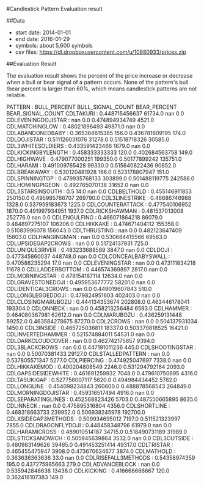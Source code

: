 #Candlestick Pattern Evaluation result

##Data

- start date: 2014-01-01
- end date: 2016-01-29
- symbols: about 5,600 symbols
- csv files: https://dl.dropboxusercontent.com/u/10880933/prices.zip

##Evaluation Result

The evaluation result shows the percent of the price increase or decrease
when a bull or bear signal of a pattern occurs. None of the pattern's bull
/bear percent is larger than 60%, which means candlestick patterns are not
reliable.

PATTERN :  BULL_PERCENT  BULL_SIGNAL_COUNT  BEAR_PERCENT  BEAR_SIGNAL_COUNT
CDLTAKURI :  0.448715456637   61734.0   nan   0.0
CDLEVENINGDOJISTAR :  nan   0.0   0.474894934749   4521.0
CDLMATCHINGLOW :  0.48021896493   49871.0   nan   0.0
CDLABANDONEDBABY :  0.365384615385   156.0   0.436781609195   174.0
CDLDOJISTAR :  0.511126031076   31278.0   0.51518718326   30585.0
CDL3WHITESOLDIERS :  0.433591423466   1679.0   nan   0.0
CDLKICKINGBYLENGTH :  0.458333333333   120.0   0.402684563758   149.0
CDLHIGHWAVE :  0.479077000251   199350.0   0.50177899242   135751.0
CDLHARAMI :  0.491009765428   99330.0   0.515640822436   90852.0
CDLBREAKAWAY :  0.530120481928   166.0   0.523178807947   151.0
CDLSPINNINGTOP :  0.479935768133   303899.0   0.501488119775   242588.0
CDLHOMINGPIGEON :  0.492765070138   31652.0   nan   0.0
CDL3STARSINSOUTH :  0.5   14.0   nan   0.0
CDLBELTHOLD :  0.455146911853   250150.0   0.495985766707   269790.0
CDL3LINESTRIKE :  0.46686746988   1328.0   0.537959183673   1225.0
CDLCOUNTERATTACK :  0.477540106952   1870.0   0.491997934951   1937.0
CDLRICKSHAWMAN :  0.481537013008   252776.0   nan   0.0
CDLENGULFING :  0.466071864218   86079.0   0.484897275107   106206.0
CDLHIKKAKE :  0.474671404112   155358.0   0.51083996078   156043.0
CDLTHRUSTING :  nan   0.0   0.482123647409   15803.0
CDLHANGINGMAN :  nan   0.0   0.530684415566   69563.0
CDLUPSIDEGAP2CROWS :  nan   0.0   0.51724137931   725.0
CDLUNIQUE3RIVER :  0.483233688589   3847.0   nan   0.0
CDLDOJI :  0.477345860037   448748.0   nan   0.0
CDLCONCEALBABYSWALL :  0.470588235294   17.0   nan   0.0
CDLEVENINGSTAR :  nan   0.0   0.473111834218   11678.0
CDLLADDERBOTTOM :  0.446574369897   2817.0   nan   0.0
CDLMORNINGSTAR :  0.478154187114   12634.0   nan   0.0
CDLGRAVESTONEDOJI :  0.495953677772   58201.0   nan   0.0
CDLIDENTICAL3CROWS :  nan   0.0   0.449019607843   510.0
CDLLONGLEGGEDDOJI :  0.479824951603   402403.0   nan   0.0
CDLCLOSINGMARUBOZU :  0.444134353674   202808.0   0.463446178041   193304.0
CDLONNECK :  nan   0.0   0.458213256484   6593.0
CDLHAMMER :  0.464080367981   62612.0   nan   0.0
CDLMARUBOZU :  0.436259131448   89252.0   0.463584278675   87270.0
CDL2CROWS :  nan   0.0   0.504137931034   1450.0
CDL3INSIDE :  0.465725036811   18337.0   0.503379818525   16421.0
CDLINVERTEDHAMMER :  0.521574884011   54531.0   nan   0.0
CDLDARKCLOUDCOVER :  nan   0.0   0.462742175857   9394.0
CDL3BLACKCROWS :  nan   0.0   0.447191011236   445.0
CDLSHOOTINGSTAR :  nan   0.0   0.50070381433   29127.0
CDLSTALLEDPATTERN :  nan   0.0   0.537805571347   5277.0
CDLPIERCING :  0.474925047697   7338.0   nan   0.0
CDLHIKKAKEMOD :  0.490204808549   2246.0   0.531294792164   2093.0
CDLGAPSIDESIDEWHITE :  0.461691259932   7048.0   0.479610750695   4316.0
CDLTASUKIGAP :  0.527758007117   5620.0   0.494984434452   5782.0
CDLLONGLINE :  0.454098234843   260600.0   0.488878568543   264849.0
CDLMORNINGDOJISTAR :  0.459316517494   4916.0   nan   0.0
CDLSEPARATINGLINES :  0.452568823426   5703.0   0.487550665895   8635.0
CDLINNECK :  nan   0.0   0.475895316804   4356.0
CDLSHORTLINE :  0.468318663733   239952.0   0.506938245978   192700.0
CDLXSIDEGAP3METHODS :  0.509934695012   7197.0   0.511521323997   7855.0
CDLDRAGONFLYDOJI :  0.448458348796   61979.0   nan   0.0
CDLHARAMICROSS :  0.489010514187   34715.0   0.518490731189   31989.0
CDLSTICKSANDWICH :  0.505945639864   3532.0   nan   0.0
CDL3OUTSIDE :  0.480983149626   39465.0   0.491453251414   49317.0
CDLTRISTAR :  0.465455475947   3908.0   0.473670624677   3874.0
CDLMATHOLD :  0.363636363636   33.0   nan   0.0
CDLRISEFALL3METHODS :  0.54358974359   195.0   0.437275985663   279.0
CDLADVANCEBLOCK :  nan   0.0   0.535942848638   13438.0
CDLKICKING :  0.416666666667   120.0   0.362416107383   149.0